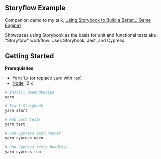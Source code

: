## Storyflow Example

Companion demo to my talk, [Using Storybook to Build a Better... Game Engine?](https://bit.ly/StoryflowMDC2020)

Showcases using Storybook as the basis for unit and functional tests aka "Storyflow" workflow. Uses Storybook, Jest, and Cypress.

## Getting Started

**Prerequisites**

- [Yarn](https://yarnpkg.com) 1.x (or replace `yarn` with `npm`)
- [Node](https://nodejs.org) 12.x

```sh
# Install dependencies
yarn

# Start Storybook
yarn start

# Run Jest tests
yarn test

# Run Cypress test runner
yarn cypress open

# Run Cypress tests headless
yarn cypress run
```
